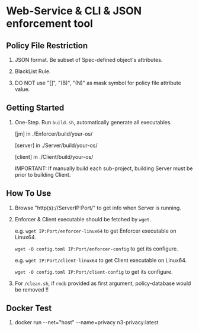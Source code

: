 # Web-Service & CLI & JSON enforcement tool

## Policy File Restriction

1. JSON format. Be subset of Spec-defined object's attributes.

2. BlackList Rule.

3. DO NOT use "[]", "(B)", "(N)" as mask symbol for policy file attribute value.

## Getting Started

1. One-Step. Run `build.sh`, automatically generate all executables.

   [jm] in ./Enforcer/build/your-os/
  
   [server] in ./Server/build/your-os/
  
   [client] in ./Client/build/your-os/

   IMPORTANT: If manually build each sub-project, building Server must be prior to building Client.

## How To Use

1. Browse "http(s)://ServerIP:Port/" to get info when Server is running.

2. Enforcer & Client executable should be fetched by `wget`.
  
   e.g. `wget IP:Port/enforcer-linux64` to get Enforcer executable on Linux64.

   `wget -O config.toml IP:Port/enforcer-config` to get its configure.

   e.g. `wget IP:Port/client-linux64` to get Client executable on Linux64.

   `wget -O config.toml IP:Port/client-config` to get its configure.

3. For `/clean.sh`, if `rmdb` provided as first argument, policy-database would be removed !!

## Docker Test

1. docker run --net="host" --name=privacy n3-privacy:latest
